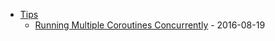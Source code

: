 - [Tips](.)
  - [Running Multiple Coroutines Concurrently](RunMultipleCoroutinesConcurrently.md) - 2016-08-19
